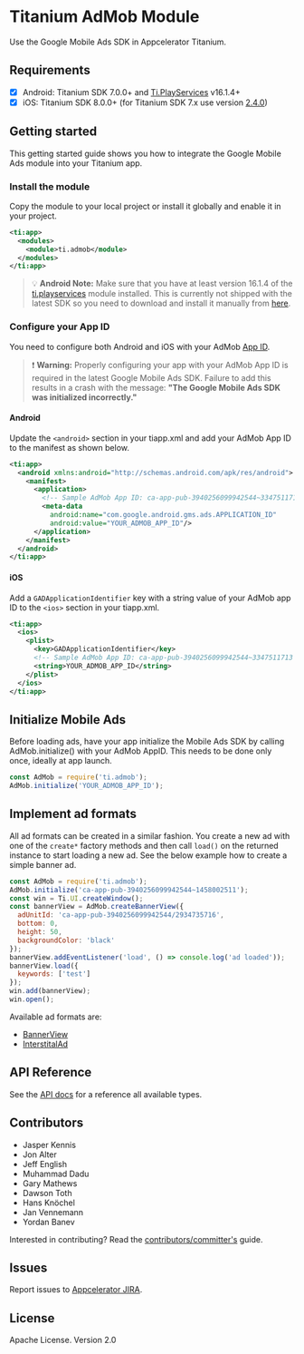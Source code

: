 # Titanium AdMob Module

Use the Google Mobile Ads SDK in Appcelerator Titanium.

## Requirements

- [x] Android: Titanium SDK 7.0.0+ and [Ti.PlayServices](https://github.com/appcelerator-modules/ti.playservices) v16.1.4+
- [x] iOS: Titanium SDK 8.0.0+ (for Titanium SDK 7.x use version [2.4.0](https://github.com/appcelerator-modules/ti.admob/releases/tag/ios-2.4.0))

## Getting started

This getting started guide shows you how to integrate the Google Mobile Ads module into your Titanium app.

### Install the module

Copy the module to your local project or install it globally and enable it in your project.

```xml
<ti:app>
  <modules>
    <module>ti.admob</module>
  </modules>
</ti:app>
```

> 💡 **Android Note:**  Make sure that you have at least version 16.1.4 of the [ti.playservices](https://github.com/appcelerator-modules/ti.playservices) module installed. This is currently not shipped with the latest SDK so you need to download and install it manually from [here](https://github.com/appcelerator-modules/ti.playservices/releases).

### Configure your App ID

You need to configure both Android and iOS with your AdMob [App ID](https://support.google.com/admob/answer/7356431).

> ❗️ **Warning:** Properly configuring your app with your AdMob App ID is required in the latest Google Mobile Ads SDK. Failure to add this results in a crash with the message: **"The Google Mobile Ads SDK was initialized incorrectly."**

#### Android

Update the `<android>` section in your tiapp.xml and add your AdMob App ID to the manifest as shown below.

```xml
<ti:app>
  <android xmlns:android="http://schemas.android.com/apk/res/android">
    <manifest>
      <application>
        <!-- Sample AdMob App ID: ca-app-pub-3940256099942544~3347511713 -->
        <meta-data
          android:name="com.google.android.gms.ads.APPLICATION_ID"
          android:value="YOUR_ADMOB_APP_ID"/>
      </application>
    </manifest>
  </android>
</ti:app>
```

#### iOS

Add a `GADApplicationIdentifier` key with a string value of your AdMob app ID to the `<ios>` section in your tiapp.xml.

```xml
<ti:app>
  <ios>
    <plist>
      <key>GADApplicationIdentifier</key>
      <!-- Sample AdMob App ID: ca-app-pub-3940256099942544~3347511713 -->
      <string>YOUR_ADMOB_APP_ID</string>
    </plist>
  </ios>
</ti:app>
```

## Initialize Mobile Ads

Before loading ads, have your app initialize the Mobile Ads SDK by calling AdMob.initialize() with your AdMob AppID. This needs to be done only once, ideally at app launch.

```js
const AdMob = require('ti.admob');
AdMob.initialize('YOUR_ADMOB_APP_ID');
```

## Implement ad formats

All ad formats can be created in a similar fashion. You create a new ad with one of the `create*` factory methods and then call `load()` on the returned instance to start loading a new ad. See the below example how to create a simple banner ad.

```js
const AdMob = require('ti.admob');
AdMob.initialize('ca-app-pub-3940256099942544~1458002511');
const win = Ti.UI.createWindow();
const bannerView = AdMob.createBannerView({
  adUnitId: 'ca-app-pub-3940256099942544/2934735716',
  bottom: 0,
  height: 50,
  backgroundColor: 'black'
});
bannerView.addEventListener('load', () => console.log('ad loaded'));
bannerView.load({
  keywords: ['test']
});
win.add(bannerView);
win.open();
```

Available ad formats are:

- [BannerView](./docs/banner-view.md)
- [InterstitalAd](./docs/interstitial-ad.md)

## API Reference

See the [API docs](./docs/README.md) for a reference all available types.

## Contributors

- Jasper Kennis
- Jon Alter
- Jeff English
- Muhammad Dadu
- Gary Mathews
- Dawson Toth
- Hans Knöchel
- Jan Vennemann
- Yordan Banev

Interested in contributing? Read the [contributors/committer's](https://wiki.appcelerator.org/display/community/Home) guide.

## Issues

Report issues to [Appcelerator JIRA](https://jira.appcelerator.org).

## License

Apache License. Version 2.0
